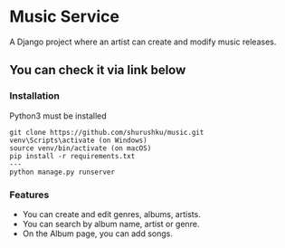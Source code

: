 # Music Service
A Django project where an artist can create and modify music releases.

## You can check it via link below


### Installation
Python3 must be installed
```shell
git clone https://github.com/shurushku/music.git
venv\Scripts\activate (on Windows)
source venv/bin/activate (on macOS)
pip install -r requirements.txt
---
python manage.py runserver
```

### Features
* You can create and edit genres, albums, artists.
* You can search by album name, artist or genre.
* On the Album page, you can add songs.
